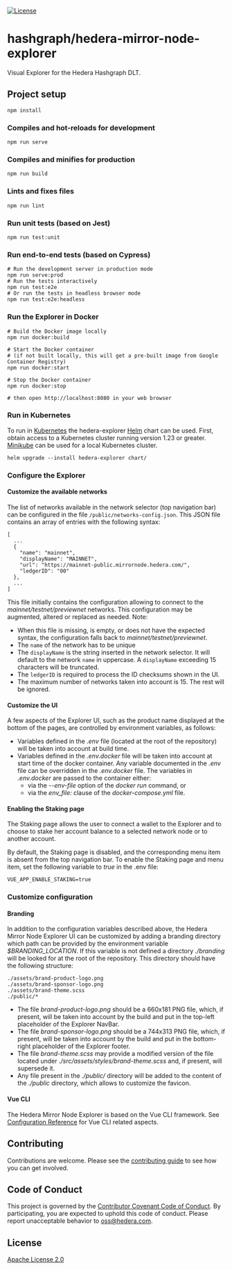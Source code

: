 [![License](https://img.shields.io/badge/License-Apache%202.0-blue.svg)](https://opensource.org/licenses/Apache-2.0)

# hashgraph/hedera-mirror-node-explorer

Visual Explorer for the Hedera Hashgraph DLT.

## Project setup

```shell
npm install
```

### Compiles and hot-reloads for development

```shell
npm run serve
```

### Compiles and minifies for production

```shell
npm run build
```

### Lints and fixes files

```shell
npm run lint
```

### Run unit tests (based on Jest)

```shell
npm run test:unit
```

### Run end-to-end tests (based on Cypress)

```shell
# Run the development server in production mode
npm run serve:prod
# Run the tests interactively
npm run test:e2e 
# Or run the tests in headless browser mode
npm run test:e2e:headless
```

### Run the Explorer in Docker

```shell
# Build the Docker image locally
npm run docker:build

# Start the Docker container
# (if not built locally, this will get a pre-built image from Google Container Registry)
npm run docker:start

# Stop the Docker container
npm run docker:stop

# then open http://localhost:8080 in your web browser
```

### Run in Kubernetes

To run in [Kubernetes](https://kubernetes.io) the hedera-explorer [Helm](https://helm.sh) chart can be used. First,
obtain access to a Kubernetes cluster running version 1.23 or greater. [Minikube](https://minikube.sigs.k8s.io/docs/)
can be used for a local Kubernetes cluster.

```shell
helm upgrade --install hedera-explorer chart/
```

### Configure the Explorer

#### Customize the available networks

The list of networks available in the network selector (top navigation bar)
can be configured in the file `/public/networks-config.json`.
This JSON file contains an array of entries with the following syntax:

```shell
[
  ...
  {
    "name": "mainnet",
    "displayName": "MAINNET",
    "url": "https://mainnet-public.mirrornode.hedera.com/",
    "ledgerID": "00"
  },
  ...
]
```

This file initially contains the configuration allowing to connect to the
_mainnet/testnet/previewnet_ networks. This configuration may be augmented, altered or
replaced as needed.
Note:
- When this file is missing, is empty, or does not have the expected syntax, 
  the configuration falls back to _mainnet/testnet/previewnet_.
- The `name` of the network has to be unique
- The `displayName` is the string inserted in the network selector. 
  It will default to the network `name` in uppercase. A `displayName`
  exceeding 15 characters will be truncated.
- The `ledgerID` is required to process the ID checksums shown in the UI.
- The maximum number of networks taken into account is 15. The rest will be ignored.

#### Customize the UI

A few aspects of the Explorer UI, such as the product name displayed at the bottom of the pages,
are controlled by environment variables, as follows:
- Variables defined in the *.env* file (located at the root of the repository) will be taken
  into account at build time. 
- Variables defined in the *.env.docker* file will be taken into account at start time of 
  the docker container. Any variable documented in the *.env* file can be overridden in
  the *.env.docker* file. The variables in *.env.docker* are passed to the container either:
  - via the *--env-file* option of the *docker run* command, or
  - via the *env_file:* clause of the *docker-compose.yml* file.

#### Enabling the Staking page

The Staking page allows the user to connect a wallet to the Explorer and to choose to stake her account balance
to a selected network node or to another account.

By default, the Staking page is disabled, and the corresponding menu item is absent from the top navigation bar.
To enable the Staking page and menu item, set the following variable to *true* in the .env file:

```shell
VUE_APP_ENABLE_STAKING=true
```

### Customize configuration

#### Branding

In addition to the configuration variables described above,
the Hedera Mirror Node Explorer UI can be customized by adding a branding
directory which path can be provided by the environment variable *$BRANDING_LOCATION*.
If this variable is not defined a directory *./branding* will be looked for
at the root of the repository.
This directory should have the following structure:

```shell
./assets/brand-product-logo.png
./assets/brand-sponsor-logo.png
./assets/brand-theme.scss
./public/*
```

- The file *brand-product-logo.png* should be a 660x181 PNG file, which, if present, will be
  taken into account by the build and put in the top-left placeholder of the Explorer NavBar.
- The file *brand-sponsor-logo.png* should be a 744x313 PNG file, which, if present, will be
  taken into account by the build and put in the bottom-right placeholder of the Explorer footer.
- The file *brand-theme.scss* may provide a modified version of the file located under
  *./src/assets/styles/brand-theme.scss* and, if present, will supersede it.
- Any file present in the *./public/* directory will be added to the content of the 
  *./public* directory, which allows to customize the favicon.

#### Vue CLI

The Hedera Mirror Node Explorer is based on the Vue CLI framework.
See [Configuration Reference](https://cli.vuejs.org/config/) for Vue CLI related aspects.

## Contributing

Contributions are welcome. Please see the
[contributing guide](https://github.com/hashgraph/.github/blob/main/CONTRIBUTING.md)
to see how you can get involved.

## Code of Conduct

This project is governed by the
[Contributor Covenant Code of Conduct](https://github.com/hashgraph/.github/blob/main/CODE_OF_CONDUCT.md). By
participating, you are expected to uphold this code of conduct. Please report unacceptable behavior
to [oss@hedera.com](mailto:oss@hedera.com).

## License

[Apache License 2.0](LICENSE)
